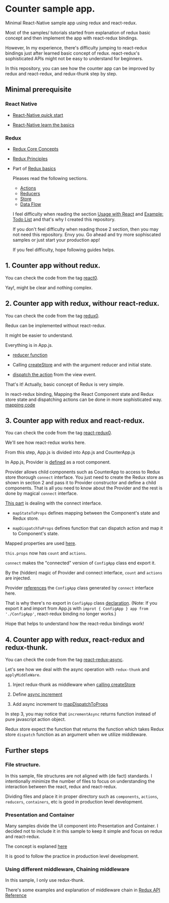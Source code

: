 # Counter sample app.

Minimal React-Native sample app using redux and react-redux.

Most of the samples/ tutorials started from explanation of redux basic concept and then implement
the app with react-redux bindings.

However, In my experience, there's difficulty jumping to react-redux bindings
just after learned basic concept of redux.
react-redux's sophisticated APIs might not be easy to understand for beginners.

In this repository, you can see how the counter app can be improved by redux
and react-redux, and redux-thunk step by step.

## Minimal prerequisite

### React Native

- [React-Native quick start](https://facebook.github.io/react-native/docs/getting-started.html)

- [React-Native learn the basics](https://facebook.github.io/react-native/docs/tutorial.html)


### Redux
- [Redux Core Concepts](https://redux.js.org/introduction/core-concepts)

- [Redux Principles](https://redux.js.org/introduction/three-principles)

- Part of [Redux basics](https://redux.js.org/basics/basic-tutorial)

    Pleases read the following sections.

    - [Actions](https://redux.js.org/basics/actions)
    - [Reducers](https://redux.js.org/basics/reducers)
    - [Store](https://redux.js.org/basics/store)
    - [Data Flow](https://redux.js.org/basics/dataflow)

    I feel difficulty when reading the section [Usage with React](https://redux.js.org/docs/basics/UsageWithReact.html)
    and [Example: Todo List](https://redux.js.org/docs/basics/ExampleTodoList.html) and that's why I created this repository.

    If you don't feel difficulty when reading those 2 section,
    then you may not need this repository.
    Envy you. Go ahead and try more sophiscated samples or just start your production app!

    If you feel difficulty, hope following guides helps.

## 1. Counter app without redux.

You can check the code from the tag [react0](https://github.com/satoshikumano/react-native-redux-counter/tree/react0).

Yay!, might be clear and nothing complex.

## 2. Counter app with redux, withour react-redux.

You can check the code from the tag [redux0](https://github.com/satoshikumano/react-native-redux-counter/tree/redux0).

Redux can be implemented without react-redux.

It might be easier to understand.

Everything is in App.js.

- [reducer function](https://github.com/satoshikumano/react-native-redux-counter/blob/redux0/App.js#L5)

- Calling [createStore](https://github.com/satoshikumano/react-native-redux-counter/blob/redux0/App.js#L23) and with the argument reducer and initial state.

- [dispatch the action](https://github.com/satoshikumano/react-native-redux-counter/blob/redux0/App.js#L39-L46) from the view event.

That's it!
Actually, basic concept of Redux is very simple.

In react-redux binding, Mapping the React Component state and Redux store state and dispatching actions
can be done in more sophisticated way.
[mapping code](https://github.com/satoshikumano/react-native-redux-counter/blob/redux0/App.js#L31-L33)

## 3. Counter app with redux and react-redux.

You can check the code from the tag [react-redux0](https://github.com/satoshikumano/react-native-redux-counter/tree/react-redux0).

We'll see how react-redux works here.

From this step, App.js is divided into App.js and CounterApp.js

In App.js, Provider is [defined](https://github.com/satoshikumano/react-native-redux-counter/blob/react-redux0/App.js#L24) as a root component.

Provider allows child components such as CounterApp to access to Redux store thorough `connect` interface.
You just need to create the Redux store as shown in section 2 and pass it to Provider constructor and define a child components.
That is all you need to know about the Provider and the rest is done by magical `connect` interface.

[This part](https://github.com/satoshikumano/react-native-redux-counter/blob/react-redux0/CounterApp.js#L40-L49)
is dealing with the connect interface.

- `mapStateToProps` defines mapping between the Component's state and Redux store.

- `mapDispatchToProps` defines function that can dispatch action and map it to Component's state.

Mapped properties are used [here](https://github.com/satoshikumano/react-native-redux-counter/blob/react-redux0/CounterApp.js#L11).

`this.props` now has `count` and `actions`. 

`connect` makes the "connected" version of `ConfigApp` class end export it.

By the (hidden) magic of Provider and connect interface, `count` and `actions` are injected.

Provider [references](https://github.com/satoshikumano/react-native-redux-counter/blob/react-redux0/App.js#L3) the `ConfigApp` class generated by `connect` interface here.

That is why there's no export in `ConfigApp` class [declaration](https://github.com/satoshikumano/react-native-redux-counter/blob/react-redux0/CounterApp.js#L6).
(Note: If you export it and import from App.js with `improt { ConfigApp } app from './ConfigApp'`, react-redux binding no longer works.)

Hope that helps to understand how the react-redux bindings work!

## 4. Counter app with redux, react-redux and redux-thunk.

You can check the code from the tag [react-redux-async](https://github.com/satoshikumano/react-native-redux-counter/tree/react-redux-async).

Let's see how we deal with the async operation with `redux-thunk` and `applyMiddleWare`.

1. Inject redux-thunk as middleware when [calling createStore](https://github.com/satoshikumano/react-native-redux-counter/blob/react-redux-async/App.js#L20)

2. Define [async increment](https://github.com/satoshikumano/react-native-redux-counter/blob/react-redux-async/CounterApp.js#L40-L47)

3. Add async increment to [mapDispatchToProps](https://github.com/satoshikumano/react-native-redux-counter/blob/react-redux-async/CounterApp.js#L64)

In step 3, you may notice that `incrementAsync` returns function instead of pure javascript action object.

Redux store expect the function that returns the function which takes Redux store `dispatch` function as an argument when we utilize middleware.


## Further steps

### File structure.

In this sample, file structures are not aligned with (de fact) standards.
I intentionally minimize the number of files to focus on understanding the interaction
between the react, redux and react-redux.

Dividing files and place it in proper directory such as `components`, `actions`, `reducers`, `containers`, etc is good in production level development.

### Presentation and Container

Many samples divide the UI component into Presentation and Container.
I decided not to include it in this sample to keep it simple and focus on 
redux and react-redux.

The concept is explaned [here](https://medium.com/@dan_abramov/smart-and-dumb-components-7ca2f9a7c7d0)

It is good to follow the practice in production level development.

### Using different middleware, Chaining middleware

In this sample, I only use redux-thunk.

There's some examples and explanation of middleware chain in [Redux API Reference](https://redux.js.org/docs/api/applyMiddleware.html)
